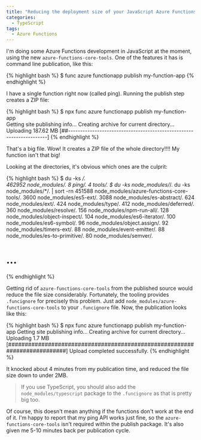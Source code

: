```yaml
---
title: "Reducing the deployment size of your JavaScript Azure Functions"
categories:
  - TypeScript
tags:
  - Azure Functions
---
```


I'm doing some Azure Functions development in JavaScript at the moment, using the new `azure-functions-core-tools`.  One of the features it has is command line publication, like this:

{% highlight bash %}
$ func azure functionapp publish my-function-app
{% endhighlight %}

I have a single function right now (called ping).  Running the publish step creates a ZIP file:

{% highlight bash %}
$ npx func azure functionapp publish my-function-app               
Getting site publishing info...
Creating archive for current directory...
Uploading 187.62 MB [##---------------------------------------------------------------------]
{% endhighlight %}

That's a big file.  Wow!  It creates a ZIP file of the whole directory!!!!  My function isn't that big!

Looking at the directories, it's obvious which ones are the culprit:

{% highlight bash %}
$ du -ks */.           
462952  node_modules/.
8       ping/.
4       tools/.
$ du -ks node_modules/*/.
du -ks node_modules/*/. | sort -rn
451588  node_modules/azure-functions-core-tools/.
3600    node_modules/es5-ext/.
3088    node_modules/es-abstract/.
624     node_modules/ext/.
424     node_modules/type/.
412     node_modules/deferred/.
360     node_modules/resolve/.
156     node_modules/npm-run-all/.
128     node_modules/object-inspect/.
104     node_modules/es6-iterator/.
100     node_modules/es6-symbol/.
96      node_modules/object.assign/.
92      node_modules/timers-ext/.
88      node_modules/event-emitter/.
88      node_modules/es-to-primitive/.
80      node_modules/semver/.
# ...
{% endhighlight %}

Getting rid of `azure-functions-core-tools` from the published source would reduce the file size considerably.  Fortunately, the tooling provides `.funcignore` for precisely this problem.  Just add `node_modules/azure-functions-core-tools` to your `.funcignore` file.  Now, the publication looks like this:

{% highlight bash %}
$ npx func azure functionapp publish my-function-app
Getting site publishing info...
Creating archive for current directory...
Uploading 1.7 MB [##########################################################################]
Upload completed successfully.
{% endhighlight %}

It knocked about 4 minutes from my publication time, and reduced the file size down to under 2MB.

> If you use TypeScript, you should also add the `node_modules/typescript` package to the `.funcignore` as that is pretty big too.

Of course, this doesn't mean anything if the functions don't work at the end of it.  I'm happy to report that my ping API works just fine, so the `azure-functions-core-tools` isn't required within the publish package.  It's also given me 5-10 minutes back per publication cycle.

